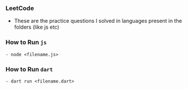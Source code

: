 ### LeetCode

- These are the practice questions I solved in languages present in the folders (like js etc)

### How to Run `js`

```
- node <filename.js>
```

### How to Run `dart`

```
- dart run <filename.dart>
```
